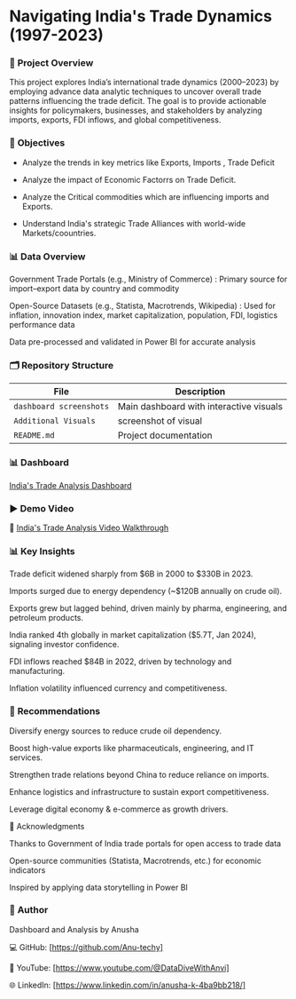 # Navigating India's Trade Dynamics (1997-2023)

### 📌 **Project Overview**

This project explores India’s international trade dynamics (2000–2023) by employing advance data analytic techniques to uncover 
overall trade patterns influencing the trade deficit. 
The goal is to provide actionable insights for policymakers, businesses, and stakeholders by analyzing imports, exports, FDI inflows, and global competitiveness.


### 🎯 **Objectives**

 - Analyze the trends in key metrics like Exports, Imports , Trade Deficit

 - Analyze the impact of Economic Factorrs on Trade Deficit.

 - Analyze the Critical commodities which are influencing imports and Exports.
   
 - Understand India's strategic Trade Alliances with world-wide Markets/coountries.

### 📊 **Data Overview**

Government Trade Portals (e.g., Ministry of Commerce) : Primary source for import–export data by country and commodity

Open-Source Datasets (e.g., Statista, Macrotrends, Wikipedia) : Used for inflation, innovation index, market capitalization, population, FDI, logistics performance data

Data pre-processed and validated in Power BI for accurate analysis


### 🗂️ **Repository Structure**

|         File                | Description |
|-----------------------------|-------------|
| `dashboard screenshots`  | Main dashboard with interactive visuals |
| `Additional Visuals`  | screenshot of visual |
| `README.md`                           | Project documentation |

### 📊 **Dashboard**

[India's Trade Analysis Dashboard](https://app.powerbi.com/groups/me/reports/0fb6346f-2710-4405-86a4-44b23b1c4a34/ReportSection16b73cde20cf3ed17b51?experience=power-bi)

### ▶️ **Demo Video**

🎥 [India's Trade Analysis Video Walkthrough](https://youtu.be/osCPWr3aIjg)

### 📊 Key Insights

Trade deficit widened sharply from $6B in 2000 to $330B in 2023.

Imports surged due to energy dependency (~$120B annually on crude oil).

Exports grew but lagged behind, driven mainly by pharma, engineering, and petroleum products.

India ranked 4th globally in market capitalization ($5.7T, Jan 2024), signaling investor confidence.

FDI inflows reached $84B in 2022, driven by technology and manufacturing.

Inflation volatility influenced currency and competitiveness.

### 📝 **Recommendations**

Diversify energy sources to reduce crude oil dependency.

Boost high-value exports like pharmaceuticals, engineering, and IT services.

Strengthen trade relations beyond China to reduce reliance on imports.

Enhance logistics and infrastructure to sustain export competitiveness.

Leverage digital economy & e-commerce as growth drivers.

🙌 Acknowledgments

Thanks to Government of India trade portals for open access to trade data

Open-source communities (Statista, Macrotrends, etc.) for economic indicators

Inspired by applying data storytelling in Power BI


### 👤 **Author**

Dashboard and Analysis by Anusha

💻 GitHub: [https://github.com/Anu-techy]


🎥 YouTube: [https://www.youtube.com/@DataDiveWithAnvi]


🌐 LinkedIn: [https://www.linkedin.com/in/anusha-k-4ba9bb218/]













